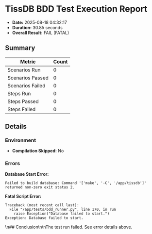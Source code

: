 # TissDB BDD Test Execution Report

- **Date:** 2025-08-18 04:32:17
- **Duration:** 30.85 seconds
- **Overall Result:** FAIL (FATAL)

## Summary

| Metric             | Count |
| ------------------ | ----- |
| Scenarios Run      | 0      |
| Scenarios Passed   | 0    |
| Scenarios Failed   | 0    |
| Steps Run          | 0          |
| Steps Passed       | 0        |
| Steps Failed       | 0        |

## Details

### Environment
- **Compilation Skipped:** No

### Errors

**Database Start Error:**

```
Failed to build database: Command '['make', '-C', '/app/tissdb']' returned non-zero exit status 2.
```

**Fatal Script Error:**

```
Traceback (most recent call last):
  File "/app/tests/bdd_runner.py", line 170, in run
    raise Exception("Database failed to start.")
Exception: Database failed to start.

```

\n## Conclusion\n\nThe test run failed. See error details above.